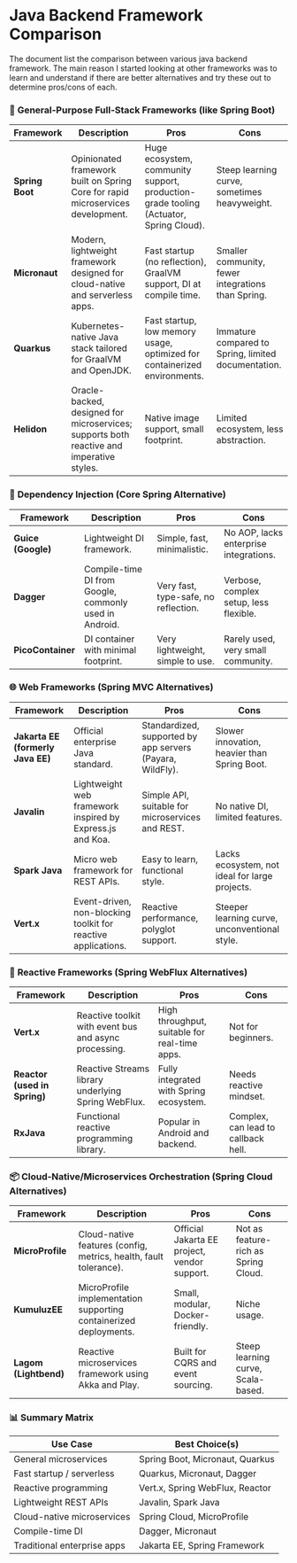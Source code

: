 # Java Backend Framework Comparison


The document list the comparison between various java backend framework.  The main reason I started looking at other frameworks was to learn and understand if there are better alternatives and try these out to determine pros/cons of each.

### 🔧 **General-Purpose Full-Stack Frameworks (like Spring Boot)**

| Framework       | Description                                                                              | Pros                                                                                  | Cons                                                |
| --------------- | ---------------------------------------------------------------------------------------- | ------------------------------------------------------------------------------------- | --------------------------------------------------- |
| **Spring Boot** | Opinionated framework built on Spring Core for rapid microservices development.          | Huge ecosystem, community support, production-grade tooling (Actuator, Spring Cloud). | Steep learning curve, sometimes heavyweight.        |
| **Micronaut**   | Modern, lightweight framework designed for cloud-native and serverless apps.             | Fast startup (no reflection), GraalVM support, DI at compile time.                    | Smaller community, fewer integrations than Spring.  |
| **Quarkus**     | Kubernetes-native Java stack tailored for GraalVM and OpenJDK.                           | Fast startup, low memory usage, optimized for containerized environments.             | Immature compared to Spring, limited documentation. |
| **Helidon**     | Oracle-backed, designed for microservices; supports both reactive and imperative styles. | Native image support, small footprint.                                                | Limited ecosystem, less abstraction.                |


### 🧩 **Dependency Injection (Core Spring Alternative)**

| Framework          | Description                                            | Pros                                 | Cons                                   |
| ------------------ | ------------------------------------------------------ | ------------------------------------ | -------------------------------------- |
| **Guice (Google)** | Lightweight DI framework.                              | Simple, fast, minimalistic.          | No AOP, lacks enterprise integrations. |
| **Dagger**         | Compile-time DI from Google, commonly used in Android. | Very fast, type-safe, no reflection. | Verbose, complex setup, less flexible. |
| **PicoContainer**  | DI container with minimal footprint.                   | Very lightweight, simple to use.     | Rarely used, very small community.     |


### 🌐 **Web Frameworks (Spring MVC Alternatives)**

| Framework                         | Description                                                   | Pros                                                      | Cons                                           |
| --------------------------------- | ------------------------------------------------------------- | --------------------------------------------------------- | ---------------------------------------------- |
| **Jakarta EE (formerly Java EE)** | Official enterprise Java standard.                            | Standardized, supported by app servers (Payara, WildFly). | Slower innovation, heavier than Spring Boot.   |
| **Javalin**                       | Lightweight web framework inspired by Express.js and Koa.     | Simple API, suitable for microservices and REST.          | No native DI, limited features.                |
| **Spark Java**                    | Micro web framework for REST APIs.                            | Easy to learn, functional style.                          | Lacks ecosystem, not ideal for large projects. |
| **Vert.x**                        | Event-driven, non-blocking toolkit for reactive applications. | Reactive performance, polyglot support.                   | Steeper learning curve, unconventional style.  |


### 🔄 **Reactive Frameworks (Spring WebFlux Alternatives)**

| Framework                    | Description                                           | Pros                                          | Cons                                |
| ---------------------------- | ----------------------------------------------------- | --------------------------------------------- | ----------------------------------- |
| **Vert.x**                   | Reactive toolkit with event bus and async processing. | High throughput, suitable for real-time apps. | Not for beginners.                  |
| **Reactor (used in Spring)** | Reactive Streams library underlying Spring WebFlux.   | Fully integrated with Spring ecosystem.       | Needs reactive mindset.             |
| **RxJava**                   | Functional reactive programming library.              | Popular in Android and backend.               | Complex, can lead to callback hell. |


### 📦 **Cloud-Native/Microservices Orchestration (Spring Cloud Alternatives)**

| Framework             | Description                                                       | Pros                                         | Cons                                 |
| --------------------- | ----------------------------------------------------------------- | -------------------------------------------- | ------------------------------------ |
| **MicroProfile**      | Cloud-native features (config, metrics, health, fault tolerance). | Official Jakarta EE project, vendor support. | Not as feature-rich as Spring Cloud. |
| **KumuluzEE**         | MicroProfile implementation supporting containerized deployments. | Small, modular, Docker-friendly.             | Niche usage.                         |
| **Lagom (Lightbend)** | Reactive microservices framework using Akka and Play.             | Built for CQRS and event sourcing.           | Steep learning curve, Scala-based.   |


### 📊 Summary Matrix

| Use Case                    | Best Choice(s)                  |
| --------------------------- | ------------------------------- |
| General microservices       | Spring Boot, Micronaut, Quarkus |
| Fast startup / serverless   | Quarkus, Micronaut, Dagger      |
| Reactive programming        | Vert.x, Spring WebFlux, Reactor |
| Lightweight REST APIs       | Javalin, Spark Java             |
| Cloud-native microservices  | Spring Cloud, MicroProfile      |
| Compile-time DI             | Dagger, Micronaut               |
| Traditional enterprise apps | Jakarta EE, Spring Framework    |

